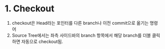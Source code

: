 # 1. Checkout
1. checkout은 Head라는 포인터를 다른 branch나 이전 commit으로 옮기는 명령어
2. Source Tree에서는 좌측 사이드바의 branch 항목에서 해당 branch를 더블 클릭하면 자동으로 checkout됨.
